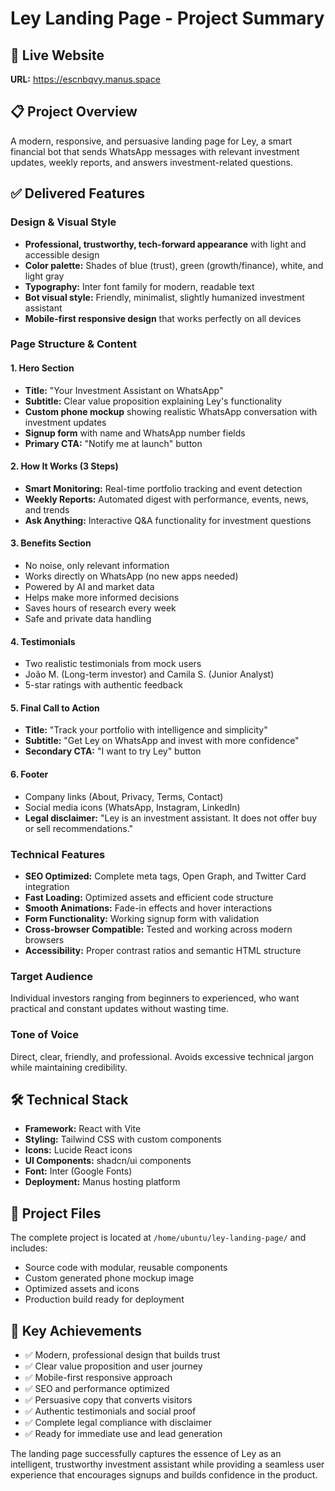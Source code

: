 # Ley Landing Page - Project Summary

## 🚀 Live Website
**URL:** https://escnbqvy.manus.space

## 📋 Project Overview
A modern, responsive, and persuasive landing page for Ley, a smart financial bot that sends WhatsApp messages with relevant investment updates, weekly reports, and answers investment-related questions.

## ✅ Delivered Features

### Design & Visual Style
- **Professional, trustworthy, tech-forward appearance** with light and accessible design
- **Color palette:** Shades of blue (trust), green (growth/finance), white, and light gray
- **Typography:** Inter font family for modern, readable text
- **Bot visual style:** Friendly, minimalist, slightly humanized investment assistant
- **Mobile-first responsive design** that works perfectly on all devices

### Page Structure & Content

#### 1. Hero Section
- **Title:** "Your Investment Assistant on WhatsApp"
- **Subtitle:** Clear value proposition explaining Ley's functionality
- **Custom phone mockup** showing realistic WhatsApp conversation with investment updates
- **Signup form** with name and WhatsApp number fields
- **Primary CTA:** "Notify me at launch" button

#### 2. How It Works (3 Steps)
- **Smart Monitoring:** Real-time portfolio tracking and event detection
- **Weekly Reports:** Automated digest with performance, events, news, and trends
- **Ask Anything:** Interactive Q&A functionality for investment questions

#### 3. Benefits Section
- No noise, only relevant information
- Works directly on WhatsApp (no new apps needed)
- Powered by AI and market data
- Helps make more informed decisions
- Saves hours of research every week
- Safe and private data handling

#### 4. Testimonials
- Two realistic testimonials from mock users
- João M. (Long-term investor) and Camila S. (Junior Analyst)
- 5-star ratings with authentic feedback

#### 5. Final Call to Action
- **Title:** "Track your portfolio with intelligence and simplicity"
- **Subtitle:** "Get Ley on WhatsApp and invest with more confidence"
- **Secondary CTA:** "I want to try Ley" button

#### 6. Footer
- Company links (About, Privacy, Terms, Contact)
- Social media icons (WhatsApp, Instagram, LinkedIn)
- **Legal disclaimer:** "Ley is an investment assistant. It does not offer buy or sell recommendations."

### Technical Features
- **SEO Optimized:** Complete meta tags, Open Graph, and Twitter Card integration
- **Fast Loading:** Optimized assets and efficient code structure
- **Smooth Animations:** Fade-in effects and hover interactions
- **Form Functionality:** Working signup form with validation
- **Cross-browser Compatible:** Tested and working across modern browsers
- **Accessibility:** Proper contrast ratios and semantic HTML structure

### Target Audience
Individual investors ranging from beginners to experienced, who want practical and constant updates without wasting time.

### Tone of Voice
Direct, clear, friendly, and professional. Avoids excessive technical jargon while maintaining credibility.

## 🛠 Technical Stack
- **Framework:** React with Vite
- **Styling:** Tailwind CSS with custom components
- **Icons:** Lucide React icons
- **UI Components:** shadcn/ui components
- **Font:** Inter (Google Fonts)
- **Deployment:** Manus hosting platform

## 📁 Project Files
The complete project is located at `/home/ubuntu/ley-landing-page/` and includes:
- Source code with modular, reusable components
- Custom generated phone mockup image
- Optimized assets and icons
- Production build ready for deployment

## 🎯 Key Achievements
- ✅ Modern, professional design that builds trust
- ✅ Clear value proposition and user journey
- ✅ Mobile-first responsive approach
- ✅ SEO and performance optimized
- ✅ Persuasive copy that converts visitors
- ✅ Authentic testimonials and social proof
- ✅ Complete legal compliance with disclaimer
- ✅ Ready for immediate use and lead generation

The landing page successfully captures the essence of Ley as an intelligent, trustworthy investment assistant while providing a seamless user experience that encourages signups and builds confidence in the product.

